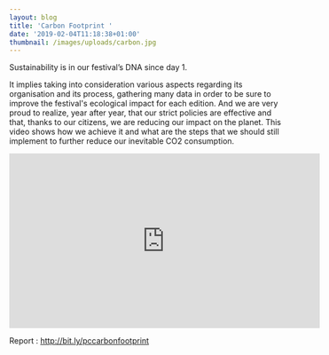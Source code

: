 ```yaml
---
layout: blog
title: 'Carbon Footprint '
date: '2019-02-04T11:18:38+01:00'
thumbnail: /images/uploads/carbon.jpg
---
```

Sustainability is in our festival’s DNA since day 1. 

It implies taking into consideration various aspects regarding its organisation and its process, gathering many data in order to be sure to improve the festival's ecological impact for each edition. And we are very proud to realize, year after year, that our strict policies are effective and that, thanks to our citizens, we are reducing our impact on the planet. This video shows how we achieve it and what are the steps that we should still implement to further reduce our inevitable CO2 consumption.

<iframe width="560" height="315" src="https://www.youtube.com/embed/gejZItXTw2I" frameborder="0" allow="accelerometer; autoplay; encrypted-media; gyroscope; picture-in-picture" allowfullscreen></iframe>

Report : http://bit.ly/pccarbonfootprint

